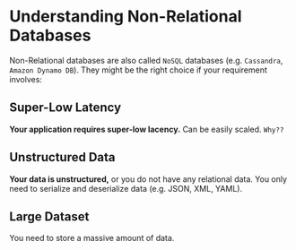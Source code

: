 # Understanding Non-Relational Databases

Non-Relational databases are also called `NoSQL` databases (e.g. `Cassandra`, `Amazon Dynamo DB`). They might be the right choice if your requirement involves:

## Super-Low Latency

**Your application requires super-low lacency.** Can be easily scaled. `Why??`

## Unstructured Data

**Your data is unstructured,** or you do not have any relational data. You only need to serialize and deserialize data (e.g. JSON, XML, YAML).

## Large Dataset

You need to store a massive amount of data.

##
